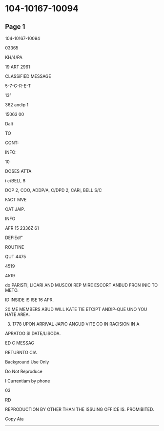 # 104-10167-10094

## Page 1

104-10167-10094

03365

KH/4/PA

19 ART 2961

CLASSiFIED MESSAGE

5-7-G-R-E-T

13°

362 andip 1

15063 00

Dalt

TO

CONT:

INFO:

10

DOSES ATTA

i c/BELL 8

DOP 2, COO, ADDP/A, C/DPD 2, CARi, BELL S/C

FACT MVE

OAT JAIP.

INFO

AFR 15 2336Z 61

DEFIEd!"

ROUTINE

QUT 4475

4519

4519

do PARISTI, LICARI AND MUSCOI REP MIRE ESCORT ANBUD FRON INIC TO METO.

ID INSIDE IS ISE 16 APR.

20 ME MEMBERS ABUD WILL KATE TIE ETCIPT ANDIP-QUE UNO YOU HATE AREA.

3. 1778 UPON ARRIVAL JAPIO ANGUD VITE CO IN RACISION IN A

APRATOO SI DATE/LISODA.

ED C MESSAG

RETURNTO CIA

Background Use Only

Do Not Reproduce

I Currentiam by phone

03

RD

REPRODUCTION BY OTHER THAN THE ISSUING OFFICE IS. PROMIBITED.

Copy Ata

---

